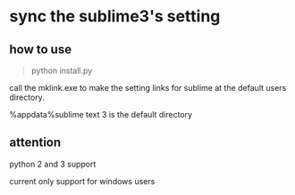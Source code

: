 sync the sublime3's setting 
===========================

how to use
------------------------

> python install.py

call the mklink.exe to make the setting links for sublime at the default users directory.

%appdata%sublime text 3 is the default directory


attention
-------------------------

python 2 and 3 support

current only support for windows users  
